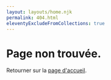 ```yaml
---
layout: layouts/home.njk
permalink: 404.html
eleventyExcludeFromCollections: true
---
```

# Page non trouvée.

Retourner sur la <a href="/">page d'accueil</a>.

<!--

Read more: https://www.11ty.dev/docs/quicktips/not-found/

This will work for both GitHub pages and Netlify:

* https://help.github.com/articles/creating-a-custom-404-page-for-your-github-pages-site/
* https://www.netlify.com/docs/redirects/#custom-404

-->
